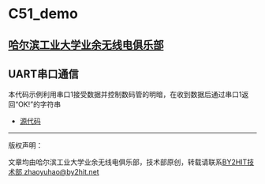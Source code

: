# C51_demo
## [哈尔滨工业大学业余无线电俱乐部](www.by2hit.net)
## UART串口通信
本代码示例利用串口1接受数据并控制数码管的明暗，在收到数据后通过串口1返回“OK!”的字符串

* [源代码](/UART/UART.c)

----
版权声明：

文章均由哈尔滨工业大学业余无线电俱乐部，技术部原创，转载请联系[BY2HIT技术部 zhaoyuhao@by2hit.net](zhaoyuhao@by2hit.net)